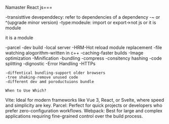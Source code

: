   Namaster React js===
  
  -transisttive devependdecy:   refer to dependencies of a dependency
  -~ or ^(upgrade minor version)
  -type:modeule: import or export->not js or it is module
   <script 
   type="module"
    src="./App.js"></script> it is a module
  -parcel
    -dev build
	-local server
	-HRM-Hot reload module replacement
	-file watching alogorithm-written in c++
	-caching-faster builds
	-Image optimization
	-Minification
	-bundling
	-compress
	-consitency hashing
	-code splitting
	-dignostic
	-Error Handling
	-HTTPs
	
	-diffentical bundling-support older browsers
	-tree shaking-remove unused code
	-different dev amd poroductuions bundle
	
	When to Use Which?
Vite: Ideal for modern frameworks like Vue 3, React, or Svelte, where speed and simplicity are key.
Parcel: Perfect for quick projects or developers who prefer zero-configuration workflows.
Webpack: Best for large and complex applications requiring fine-grained control over the build process.